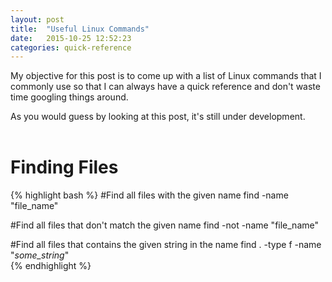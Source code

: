 ```yaml
---
layout: post
title:  "Useful Linux Commands"
date:   2015-10-25 12:52:23
categories: quick-reference 
---
```

My objective for this post is to come up with a list of Linux commands that I commonly use so that I can always have a quick reference and don't waste time googling things around.

As you would guess by looking at this post, it's still under development.  
<br/>

# Finding Files 
{% highlight bash %}
#Find all files with the given name
find -name "file_name"		           	

#Find all files that don't match the given name
find -not -name "file_name"		  	 

#Find all files that contains the given string in the name
find . -type f -name "*some_string*"  
{% endhighlight %}
<br/>




